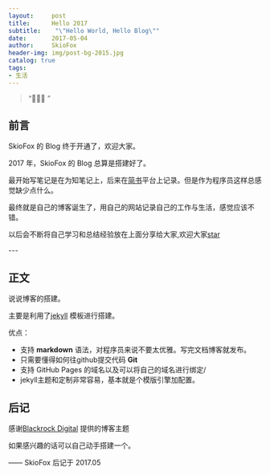 ```yaml
---
layout:     post
title:      Hello 2017
subtitle:    "\"Hello World, Hello Blog\""
date:       2017-05-04
author:     SkioFox
header-img: img/post-bg-2015.jpg
catalog: true
tags:
- 生活
---
```


> “🙉🙉🙉 ”

## 前言

SkioFox 的 Blog 终于开通了，欢迎大家。

2017 年，SkioFox 的 Blog 总算是搭建好了。

最开始写笔记是在为知笔记上，后来在[简书](www.jianshu.com)平台上记录。但是作为程序员这样总感觉缺少点什么。

最终就是自己的博客诞生了，用自己的网站记录自己的工作与生活，感觉应该不错。

以后会不断将自己学习和总结经验放在上面分享给大家,欢迎大家[star](https://github.com/LoverFancy/LoverFancy.github.io)

<p id = "build"></p>
---

## 正文

说说博客的搭建。  

主要是利用了[jekyll](http://jekyllcn.com/) 模板进行搭建。

优点：

* 支持 **markdown** 语法，对程序员来说不要太优雅。写完文档博客就发布。
* 只需要懂得如何往github提交代码 **Git**
* 支持 GitHub Pages 的域名以及可以将自己的域名进行绑定/ 
* jekyll主题和定制非常容易，基本就是个模版引擎加配置。



## 后记

感谢[Blackrock Digital](https://github.com/BlackrockDigital) 提供的博客主题

如果感兴趣的话可以自己动手搭建一个。

—— SkioFox 后记于 2017.05


